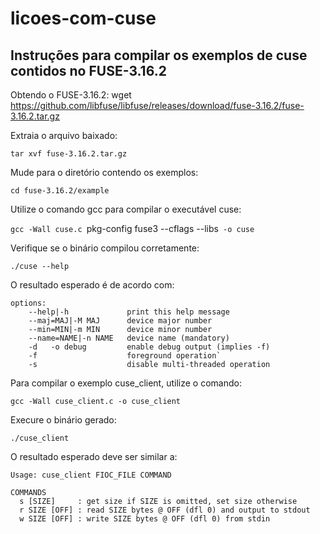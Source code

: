 # licoes-com-cuse

## Instruções para compilar os exemplos de cuse contidos no FUSE-3.16.2
Obtendo o FUSE-3.16.2:
 wget https://github.com/libfuse/libfuse/releases/download/fuse-3.16.2/fuse-3.16.2.tar.gz

Extraia o arquivo baixado:

`tar xvf fuse-3.16.2.tar.gz`

Mude para o diretório contendo os exemplos:

`cd fuse-3.16.2/example`

Utilize o comando gcc para compilar o executável cuse:

`gcc -Wall cuse.c `pkg-config fuse3 --cflags --libs` -o cuse`

Verifique se o binário compilou corretamente:
 
 `./cuse --help`

O resultado esperado é de acordo com:
```
options:
    --help|-h             print this help message
    --maj=MAJ|-M MAJ      device major number
    --min=MIN|-m MIN      device minor number
    --name=NAME|-n NAME   device name (mandatory)
    -d   -o debug         enable debug output (implies -f)
    -f                    foreground operation`
    -s                    disable multi-threaded operation
```

Para compilar o exemplo cuse_client, utilize o comando:

`gcc -Wall cuse_client.c -o cuse_client`

Execure o binário gerado:

`./cuse_client`

O resultado esperado deve ser similar a:

```
Usage: cuse_client FIOC_FILE COMMAND

COMMANDS
  s [SIZE]     : get size if SIZE is omitted, set size otherwise
  r SIZE [OFF] : read SIZE bytes @ OFF (dfl 0) and output to stdout
  w SIZE [OFF] : write SIZE bytes @ OFF (dfl 0) from stdin
```
